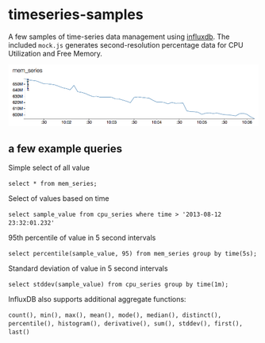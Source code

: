 # timeseries-samples

A few samples of time-series data management using [influxdb](http://influxdb.com/). The included `mock.js` generates second-resolution percentage data for CPU Utilization and Free Memory.

![](./screen_shot.png)

## a few example queries

Simple select of all value

`select * from mem_series;`

Select of values based on time

`select sample_value from cpu_series where time > '2013-08-12 23:32:01.232'`

95th percentile of value in 5 second intervals

`select percentile(sample_value, 95) from mem_series group by time(5s);`

Standard deviation of value in 5 second intervals

`select stddev(sample_value) from cpu_series group by time(1m);`

InfluxDB also supports additional aggregate functions:

```count(), min(), max(), mean(), mode(), median(), distinct(), percentile(), histogram(), derivative(), sum(), stddev(), first(), last()```
